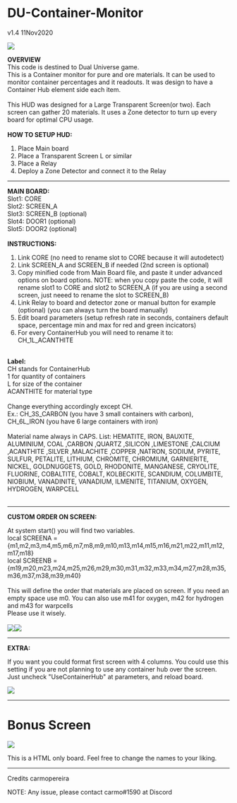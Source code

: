 # DU-Container-Monitor
v1.4 11Nov2020

<img src="https://github.com/carmopereira/DU-Container-Monitor/blob/main/main_screen.jpg" />

<b>OVERVIEW</b><br>
This code is destined to Dual Universe game.<br>
This is a Container monitor for pure and ore materials. It can be used to monitor container percentages and it readouts. It was design to have a Container Hub element side each item.<br>
<br>
This HUD was designed for a Large Transparent Screen(or two). Each screen can gather 20 materials. It uses a Zone detector to turn up every board for optimal CPU usage.<br>
<br>
<b>HOW TO SETUP HUD:</b>

1. Place Main board
2. Place a Transparent Screen L or similar
3. Place a Relay
4. Deploy a Zone Detector and connect it to the Relay

-----------------------------

<b>MAIN BOARD:</b><br>
Slot1: CORE<br>
Slot2: SCREEN_A<br>
Slot3: SCREEN_B (optional)<br>
Slot4: DOOR1 (optional)<br>
Slot5: DOOR2 (optional)<br>
<br>
<b>INSTRUCTIONS:</b>
1. Link CORE (no need to rename slot to CORE because it will autodetect)
2. Link SCREEN_A and SCREEN_B if needed (2nd screen is optional)
3. Copy minified code from Main Board file, and paste it under advanced options on board options.
NOTE: when you copy paste the code, it will rename slot1 to CORE and slot2 to SCREEN_A (if you are using a second screen, just neeed to rename the slot to SCREEN_B)
4. Link Relay to board and detector zone or manual button for example (optional) (you can always turn the board manually)
5. Edit board parameters (setup refresh rate in seconds, containers default space, percentage min and max for red and green incicators)
6. For every ContainerHub you will need to rename it to: CH_1L_ACANTHITE
<br>
<b>Label:</b><br>
CH stands for ContainerHub<br>
1 for quantity of containers<br>
L for size of the container<br>
ACANTHITE for material type<br>
<br>
Change everything accordingly except CH.<br>Ex.: CH_3S_CARBON (you have 3 small containers with carbon), CH_6L_IRON (you have 6 large containers with iron)<br>
<br>
Material name always in CAPS. List: HEMATITE, IRON, BAUXITE, ALUMINIUM, COAL ,CARBON ,QUARTZ ,SILICON ,LIMESTONE ,CALCIUM ,ACANTHITE ,SILVER ,MALACHITE ,COPPER ,NATRON, SODIUM, PYRITE, SULFUR, PETALITE, LITHIUM, CHROMITE, CHROMIUM, GARNIERITE, NICKEL, GOLDNUGGETS, GOLD, RHODONITE, MANGANESE, CRYOLITE, FLUORINE, COBALTITE, COBALT, KOLBECKITE, SCANDIUM, COLUMBITE, NIOBIUM, VANADINITE, VANADIUM, ILMENITE, TITANIUM, OXYGEN, HYDROGEN, WARPCELL<br>
<br>

-----------------------------

<b>CUSTOM ORDER ON SCREEN:</b><br>

At system start() you will find two variables. <br>
local SCREENA = {m1,m2,m3,m4,m5,m6,m7,m8,m9,m10,m13,m14,m15,m16,m21,m22,m11,m12,m17,m18}<br>
local SCREENB = {m19,m20,m23,m24,m25,m26,m29,m30,m31,m32,m33,m34,m27,m28,m35,m36,m37,m38,m39,m40}<br>
<br>
This will define the order that materials are placed on screen. If you need an empty space use m0. You can also use m41 for oxygen, m42 for hydrogen and m43 for warpcells<br>
Please use it wisely.<br>
<br>
<img src="https://github.com/carmopereira/DU-Container-Monitor/blob/main/material_list1.jpg" /><img src="https://github.com/carmopereira/DU-Container-Monitor/blob/main/material_list2.jpg" />

-----------------------------
<b>EXTRA:</b><br>

If you want you could format first screen with 4 columns. You could use this setting if you are not planning to use any container hub over the screen. Just uncheck "UseContainerHub" at parameters, and reload board.

<img src="https://github.com/carmopereira/DU-Container-Monitor/blob/main/main_screen_nohubs.jpg" />

-----------------------------

<h1>Bonus Screen</h1>

<img src="https://github.com/carmopereira/DU-Container-Monitor/blob/main/bonus_screen.png" />

This is a HTML only board. Feel free to change the names to your liking.


-----------------------------

Credits
carmopereira

NOTE: Any issue, please contact carmo#1590 at Discord
